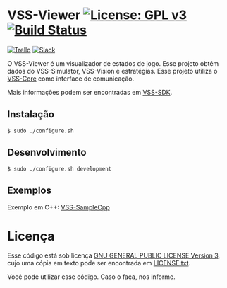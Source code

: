 # VSS-Viewer [![License: GPL v3](https://img.shields.io/badge/License-GPL%20v3-blue.svg)][gpl3] [![Build Status](https://travis-ci.org/SIRLab/VSS-Viewer.svg?branch=master)][travis]

[![Trello](https://img.shields.io/badge/Trello-SDK-blue.svg)][vss-sdk-trello]
[![Slack](https://img.shields.io/badge/Slack-Channel-551a8b.svg)][slack]

O VSS-Viewer é um visualizador de estados de jogo. Esse projeto obtém dados do VSS-Simulator, VSS-Vision
e estratégias. Esse projeto utiliza o [VSS-Core][vss-core] como interface de comunicação.

Mais informações podem ser encontradas em [VSS-SDK][vss-sdk].

## Instalação
```
$ sudo ./configure.sh
```

## Desenvolvimento
```
$ sudo ./configure.sh development
```

## Exemplos
Exemplo em C++: [VSS-SampleCpp][samplecpp]

# Licença

Esse código está sob licença [GNU GENERAL PUBLIC LICENSE Version 3][gpl3], cujo uma cópia em texto pode ser encontrada em [LICENSE.txt](LICENSE.txt).

Você pode utilizar esse código. Caso o faça, nos informe.

[vss-sdk]: http://sirlab.github.io/VSS-SDK
[gpl3]: http://www.gnu.org/licenses/gpl-3.0/
[travis]: https://travis-ci.org/SIRLab/VSS-Viewer
[vss-sdk-trello]: https://trello.com/b/b4dVV6ug/vss-sdk
[slack]: https://vss-sdk.slack.com
[vss-core]: https://github.com/SIRLab/VSS-Core
[samplecpp]: https://github.com/SIRLab/VSS-SampleCpp
